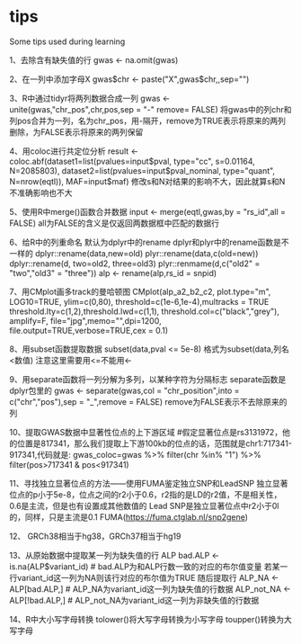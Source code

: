 # tips
Some tips used during learning

1、去除含有缺失值的行
gwas <- na.omit(gwas)

2、在一列中添加字母X
gwas$chr <- paste("X",gwas$chr,,sep="")

3、R中通过tidyr将两列数据合成一列
gwas <- unite(gwas,"chr_pos",chr,pos,sep = "-" remove= FALSE)
将gwas中的列chr和列pos合并为一列，名为chr_pos，用-隔开，remove为TRUE表示将原来的两列删除，为FALSE表示将原来的两列保留

4、用coloc进行共定位分析
result <- coloc.abf(dataset1=list(pvalues=input$pval, type="cc", s=0.01164, N=2085803), dataset2=list(pvalues=input$pval_nominal, type="quant", N=nrow(eqtl)), MAF=input$maf)
修改s和N对结果的影响不大，因此就算s和N不准确影响也不大

5、使用R中merge()函数合并数据
input <- merge(eqtl,gwas,by = "rs_id",all = FALSE)
all为FALSE的含义是仅返回两数据框中匹配的数据行

6、给R中的列重命名
默认为dplyr中的rename
dplyr和plyr中的rename函数是不一样的
dplyr::rename(data,new=old)
plyr::rename(data,c(old=new))
dplyr::rename(d, two=old2, three=old3)
plyr::renmame(d,c("old2" = "two","old3" = "three"))
alp <- rename(alp,rs_id = snpid)

7、用CMplot画多track的曼哈顿图
CMplot(alp_a2_b2_c2, plot.type="m", LOG10=TRUE, ylim=c(0,80), threshold=c(1e-6,1e-4),multracks = TRUE
       threshold.lty=c(1,2),threshold.lwd=c(1,1),
       threshold.col=c("black","grey"), amplify=F,
       file="jpg",memo="",dpi=1200,
       file.output=TRUE,verbose=TRUE,cex = 0.1)

8、用subset函数提取数据
subset(data,pval <= 5e-8)   格式为subset(data,列名<数值)
注意这里需要用<=不能用<-

9、用separate函数将一列分解为多列，以某种字符为分隔标志
separate函数是dplyr包里的
gwas <- separate(gwas,col = "chr_position",into = c("chr","pos"),sep = "_",remove = FALSE)
remove为FALSE表示不去除原来的列

10、提取GWAS数据中显著性位点的上下游区域
#假定显著位点是rs3131972，他的位置是817341，那么我们提取上下游100kb的位点的话，范围就是chr1:717341-917341,代码就是:
gwas_coloc=gwas %>% filter(chr %in% "1") %>% filter(pos>717341 & pos<917341)

11、寻找独立显著位点的方法——使用FUMA鉴定独立SNP和LeadSNP
独立显著位点的p小于5e-8，位点之间的r2小于0.6，r2指的是LD的r2值，不是相关性，0.6是主流，但是也有设置成其他数值的
Lead SNP是独立显著位点中r2小于0l的，同样，只是主流是0.1
FUMA(https://fuma.ctglab.nl/snp2gene) 

12、
GRCh38相当于hg38，GRCh37相当于hg19

13、从原始数据中提取某一列为缺失值的行
ALP
bad.ALP <- is.na(ALP$variant_id) # bad.ALP为和ALP行数一致的对应的布尔值变量 若某一行variant_id这一列为NA则该行对应的布尔值为TRUE
随后提取行
ALP_NA <- ALP[bad.ALP,] # ALP_NA为variant_id这一列为缺失值的行数据
ALP_not_NA <- ALP[!bad.ALP,] # ALP_not_NA为variant_id这一列为非缺失值的行数据

14、R中大小写字母转换
tolower()将大写字母转换为小写字母
toupper()转换为大写字母

